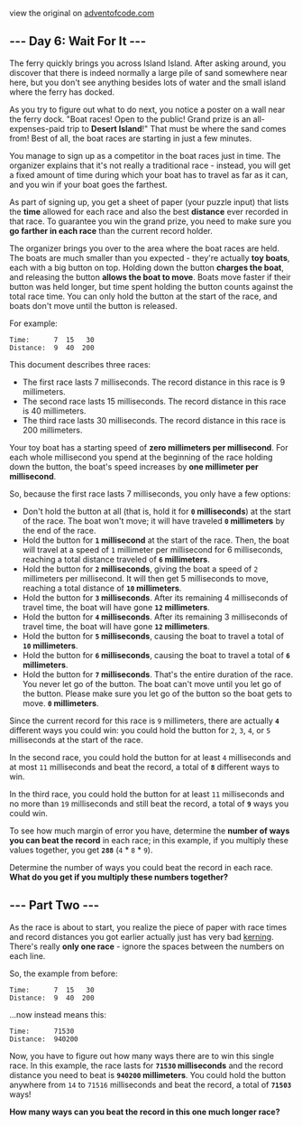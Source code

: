 view the original on <a href=https://adventofcode.com/2023/day/6>adventofcode.com</a>
<h2>--- Day 6: Wait For It ---</h2><p>The ferry quickly brings you across Island Island. After asking around, you discover that there is indeed normally a large pile of sand somewhere near here, but you don't see anything besides lots of water and the small island where the ferry has docked.</p>
<p>As you try to figure out what to do next, you notice a poster on a wall near the ferry dock. "Boat races! Open to the public! Grand prize is an all-expenses-paid trip to <b>Desert Island</b>!" That must be where the sand comes from! Best of all, the boat races are starting in just a few minutes.</p>
<p>You manage to sign up as a competitor in the boat races just in time. The organizer explains that it's not really a traditional race - instead, you will get a fixed amount of time during which your boat has to travel as far as it can, and you win if your boat goes the farthest.</p>
<p>As part of signing up, you get a sheet of paper (your puzzle input) that lists the <b>time</b> allowed for each race and also the best <b>distance</b> ever recorded in that race. To guarantee you win the grand prize, you need to make sure you <b>go farther in each race</b> than the current record holder.</p>
<p>The organizer brings you over to the area where the boat races are held. The boats are much smaller than you expected - they're actually <b>toy boats</b>, each with a big button on top. Holding down the button <b>charges the boat</b>, and releasing the button <b>allows the boat to move</b>. Boats move faster if their button was held longer, but time spent holding the button counts against the total race time. You can only hold the button at the start of the race, and boats don't move until the button is released.</p>
<p>For example:</p>
<pre><code>Time:      7  15   30
Distance:  9  40  200
</code></pre>
<p>This document describes three races:</p>
<ul>
<li>The first race lasts 7 milliseconds. The record distance in this race is 9 millimeters.</li>
<li>The second race lasts 15 milliseconds. The record distance in this race is 40 millimeters.</li>
<li>The third race lasts 30 milliseconds. The record distance in this race is 200 millimeters.</li>
</ul>
<p>Your toy boat has a starting speed of <b>zero millimeters per millisecond</b>. For each whole millisecond you spend at the beginning of the race holding down the button, the boat's speed increases by <b>one millimeter per millisecond</b>.</p>
<p>So, because the first race lasts 7 milliseconds, you only have a few options:</p>
<ul>
<li>Don't hold the button at all (that is, hold it for <b><code>0</code> milliseconds</b>) at the start of the race. The boat won't move; it will have traveled <b><code>0</code> millimeters</b> by the end of the race.</li>
<li>Hold the button for <b><code>1</code> millisecond</b> at the start of the race. Then, the boat will travel at a speed of <code>1</code> millimeter per millisecond for 6 milliseconds, reaching a total distance traveled of <b><code>6</code> millimeters</b>.</li>
<li>Hold the button for <b><code>2</code> milliseconds</b>, giving the boat a speed of <code>2</code> millimeters per millisecond. It will then get 5 milliseconds to move, reaching a total distance of <b><code>10</code> millimeters</b>.</li>
<li>Hold the button for <b><code>3</code> milliseconds</b>. After its remaining 4 milliseconds of travel time, the boat will have gone <b><code>12</code> millimeters</b>.</li>
<li>Hold the button for <b><code>4</code> milliseconds</b>. After its remaining 3 milliseconds of travel time, the boat will have gone <b><code>12</code> millimeters</b>.</li>
<li>Hold the button for <b><code>5</code> milliseconds</b>, causing the boat to travel a total of <b><code>10</code> millimeters</b>.</li>
<li>Hold the button for <b><code>6</code> milliseconds</b>, causing the boat to travel a total of <b><code>6</code> millimeters</b>.</li>
<li>Hold the button for <b><code>7</code> milliseconds</b>. That's the entire duration of the race. You never let go of the button. The boat can't move until you let go of the button. Please make sure you let go of the button so the boat gets to move. <b><code>0</code> millimeters</b>.</li>
</ul>
<p>Since the current record for this race is <code>9</code> millimeters, there are actually <code><b>4</b></code> different ways you could win: you could hold the button for <code>2</code>, <code>3</code>, <code>4</code>, or <code>5</code> milliseconds at the start of the race.</p>
<p>In the second race, you could hold the button for at least <code>4</code> milliseconds and at most <code>11</code> milliseconds and beat the record, a total of <code><b>8</b></code> different ways to win.</p>
<p>In the third race, you could hold the button for at least <code>11</code> milliseconds and no more than <code>19</code> milliseconds and still beat the record, a total of <code><b>9</b></code> ways you could win.</p>
<p>To see how much margin of error you have, determine the <b>number of ways you can beat the record</b> in each race; in this example, if you multiply these values together, you get <code><b>288</b></code> (<code>4</code> * <code>8</code> * <code>9</code>).</p>
<p>Determine the number of ways you could beat the record in each race. <b>What do you get if you multiply these numbers together?</b></p>
<h2 id="part2">--- Part Two ---</h2><p>As the race is about to start, you realize the piece of paper with race times and record distances you got earlier actually just has <span title="Keming!">very bad</span> <a href="https://en.wikipedia.org/wiki/Kerning">kerning</a>. There's really <b>only one race</b> - ignore the spaces between the numbers on each line.</p>
<p>So, the example from before:</p>
<pre><code>Time:      7  15   30
Distance:  9  40  200
</code></pre>
<p>...now instead means this:</p>
<pre><code>Time:      71530
Distance:  940200
</code></pre>
<p>Now, you have to figure out how many ways there are to win this single race. In this example, the race lasts for <b><code>71530</code> milliseconds</b> and the record distance you need to beat is <b><code>940200</code> millimeters</b>. You could hold the button anywhere from <code>14</code> to <code>71516</code> milliseconds and beat the record, a total of <code><b>71503</b></code> ways!</p>
<p><b>How many ways can you beat the record in this one much longer race?</b></p>

